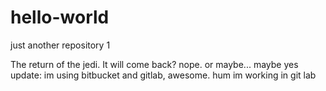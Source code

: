 # hello-world

just another repository
1

The return of the jedi.
It will come back?
nope.
or maybe...
maybe yes
update: im using bitbucket and gitlab, awesome.
hum
im working in git lab
